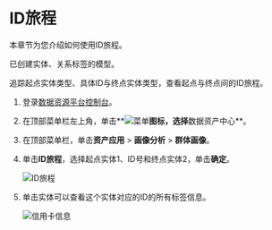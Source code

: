# ID旅程

本章节为您介绍如何使用ID旅程。

已创建实体、关系标签的模型。

追踪起点实体类型、具体ID与终点实体类型，查看起点与终点间的ID旅程。

1.  登录[数据资源平台控制台](https://dataq.console.aliyun.com)。

2.  在顶部菜单栏左上角，单击**![菜单](https://static-aliyun-doc.oss-accelerate.aliyuncs.com/assets/img/zh-CN/6504337061/p188771.png)**图标，选择**数据资产中心**。

3.  在顶部菜单栏，单击**资产应用** \> **画像分析** \> **群体画像**。

4.  单击**ID旅程**，选择起点实体1、ID号和终点实体2，单击**确定**。

    ![ID旅程](https://static-aliyun-doc.oss-accelerate.aliyuncs.com/assets/img/zh-CN/9170200161/p208832.png)

5.  单击实体可以查看这个实体对应的ID的所有标签信息。

    ![信用卡信息](https://static-aliyun-doc.oss-accelerate.aliyuncs.com/assets/img/zh-CN/9170200161/p208839.png)


